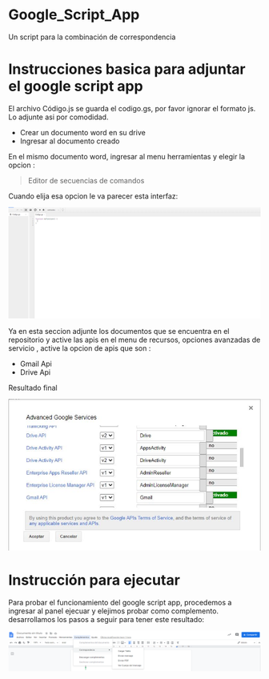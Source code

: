 # Google_Script_App
Un script para la combinación de correspondencia

# Instrucciones basica para adjuntar el google script app

El archivo Código.js se guarda el codigo.gs, por favor ignorar el formato js.
Lo adjunte asi por comodidad.

- Crear un documento word en su drive
- Ingresar al documento creado

En el mismo documento word, ingresar al menu herramientas y elegir la opcion :

> Editor de secuencias de comandos

Cuando elija esa opcion le va parecer esta interfaz:

<img src="https://github.com/josePsauco/Img/blob/master/image.png" width="700"/>

Ya en esta seccion adjunte los documentos que se encuentra en el repositorio y active las apis en el menu de recursos, opciones avanzadas de servicio , active la opcion
de apis que son  :

- Gmail Api
- Drive Api

Resultado final

<img src="https://github.com/josePsauco/Img/blob/master/Captura.JPG" width="700"/>

# Instrucción para ejecutar

Para probar el funcionamiento del google script app, procedemos a ingresar al panel ejecuar y elejimos probar como complemento.
desarrollamos los pasos a seguir para tener este resultado:

<img src="https://github.com/josePsauco/Img/blob/master/propiedad.png" width="700"/>


